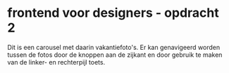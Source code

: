 # frontend voor designers - opdracht 2

Dit is een carousel met daarin vakantiefoto's. Er kan genavigeerd worden tussen de fotos door de knoppen aan de zijkant en door gebruik te maken van de linker- en rechterpijl toets.
